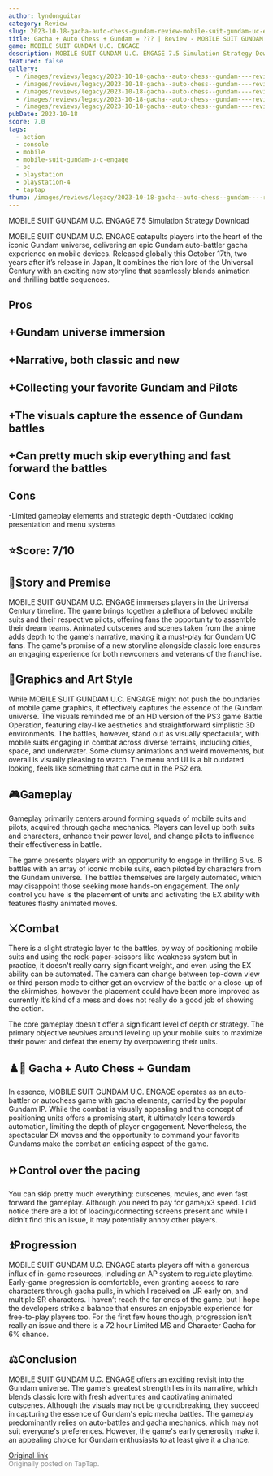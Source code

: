 ```yaml
---
author: lyndonguitar
category: Review
slug: 2023-10-18-gacha-auto-chess-gundam-review-mobile-suit-gundam-uc-engage
title: Gacha + Auto Chess + Gundam = ??? | Review - MOBILE SUIT GUNDAM U.C. ENGAGE
game: MOBILE SUIT GUNDAM U.C. ENGAGE
description: MOBILE SUIT GUNDAM U.C. ENGAGE 7.5 Simulation Strategy Download
featured: false
gallery:
  - /images/reviews/legacy/2023-10-18-gacha--auto-chess--gundam----review---mobile-suit-gundam-uc-engage-0.avif
  - /images/reviews/legacy/2023-10-18-gacha--auto-chess--gundam----review---mobile-suit-gundam-uc-engage-1.avif
  - /images/reviews/legacy/2023-10-18-gacha--auto-chess--gundam----review---mobile-suit-gundam-uc-engage-2.avif
  - /images/reviews/legacy/2023-10-18-gacha--auto-chess--gundam----review---mobile-suit-gundam-uc-engage-3.avif
  - /images/reviews/legacy/2023-10-18-gacha--auto-chess--gundam----review---mobile-suit-gundam-uc-engage-4.avif
pubDate: 2023-10-18
score: 7.0
tags:
  - action
  - console
  - mobile
  - mobile-suit-gundam-u-c-engage
  - pc
  - playstation
  - playstation-4
  - taptap
thumb: /images/reviews/legacy/2023-10-18-gacha--auto-chess--gundam----review---mobile-suit-gundam-uc-engage-0.avif
---
```


MOBILE SUIT GUNDAM U.C. ENGAGE
7.5
Simulation
Strategy
Download

MOBILE SUIT GUNDAM U.C. ENGAGE catapults players into the heart of the iconic Gundam universe, delivering an epic Gundam auto-battler gacha experience on mobile devices. Released globally this October 17th, two years after it’s release in Japan, It combines the rich lore of the Universal Century with an exciting new storyline that seamlessly blends animation and thrilling battle sequences.




## Pros



## +Gundam universe immersion

## +Narrative, both classic and new

## +Collecting your favorite Gundam and Pilots

## +The visuals capture the essence of Gundam battles

## +Can pretty much skip everything and fast forward the battles




## Cons


-Limited gameplay elements and strategic depth
-Outdated looking presentation and menu systems


## ⭐️Score: 7/10


## 📖Story and Premise

MOBILE SUIT GUNDAM U.C. ENGAGE immerses players in the Universal Century timeline. The game brings together a plethora of beloved mobile suits and their respective pilots, offering fans the opportunity to assemble their dream teams. Animated cutscenes and scenes taken from the anime adds depth to the game's narrative, making it a must-play for Gundam UC fans. The game's promise of a new storyline alongside classic lore ensures an engaging experience for both newcomers and veterans of the franchise.


## 🎨Graphics and Art Style

While MOBILE SUIT GUNDAM U.C. ENGAGE might not push the boundaries of mobile game graphics, it effectively captures the essence of the Gundam universe. The visuals reminded me of an HD version of the PS3 game Battle Operation, featuring clay-like aesthetics and straightforward simplistic 3D environments. The battles, however, stand out as visually spectacular, with mobile suits engaging in combat across diverse terrains, including cities, space, and underwater. Some clumsy animations and weird movements, but overall is visually pleasing to watch. The menu and UI is a bit outdated looking, feels like something that came out in the PS2 era.


## 🎮Gameplay

Gameplay primarily centers around forming squads of mobile suits and pilots, acquired through gacha mechanics. Players can level up both suits and characters, enhance their power level, and change pilots to influence their effectiveness in battle.

The game presents players with an opportunity to engage in thrilling 6 vs. 6 battles with an array of iconic mobile suits, each piloted by characters from the Gundam universe. The battles themselves are largely automated, which may disappoint those seeking more hands-on engagement. The only control you have is the placement of units and activating the EX ability with features flashy animated moves.


## ⚔️Combat

There is a slight strategic layer to the battles, by way of positioning mobile suits and using the rock-paper-scissors like weakness system but in practice, it doesn't really carry significant weight, and even using the EX ability can be automated. The camera can change between top-down view or third person mode to either get an overview of the battle or a close-up of the skirmishes, however the placement could have been more improved as currently it’s kind of a mess and does not really do a good job of showing the action.

The core gameplay doesn't offer a significant level of depth or strategy. The primary objective revolves around leveling up your mobile suits to maximize their power and defeat the enemy by overpowering their units.


## ♟️🤖 Gacha + Auto Chess + Gundam

In essence, MOBILE SUIT GUNDAM U.C. ENGAGE operates as an auto-battler or autochess game with gacha elements, carried by the popular Gundam IP. While the combat is visually appealing and the concept of positioning units offers a promising start, it ultimately leans towards automation, limiting the depth of player engagement. Nevertheless, the spectacular EX moves and the opportunity to command your favorite Gundams make the combat an enticing aspect of the game.


## ⏩Control over the pacing

You can skip pretty much everything: cutscenes, movies, and even fast forward the gameplay. Although you need to pay for game/x3 speed. I did notice there are a lot of loading/connecting screens present and while I didn’t find this an issue, it may potentially annoy other players.


## ⏫Progression

MOBILE SUIT GUNDAM U.C. ENGAGE starts players off with a generous influx of in-game resources, including an AP system to regulate playtime. Early-game progression is comfortable, even granting access to rare characters through gacha pulls, in which I received on UR early on, and multiple SR characters.  I haven’t reach the far ends of the game, but I hope the developers strike a balance that ensures an enjoyable experience for free-to-play players too. For the first few hours though, progression isn’t really an issue and there is a 72 hour Limited MS and Character Gacha for 6% chance.


## ⚖️Conclusion

MOBILE SUIT GUNDAM U.C. ENGAGE offers an exciting revisit into the Gundam universe. The game's greatest strength lies in its narrative, which blends classic lore with fresh adventures and captivating animated cutscenes. Although the visuals may not be groundbreaking, they succeed in capturing the essence of Gundam's epic mecha battles. The gameplay predominantly relies on auto-battles and gacha mechanics, which may not suit everyone's preferences. However, the game's early generosity make it an appealing choice for Gundam enthusiasts to at least give it a chance.

[Original link](https://www.taptap.io/post/6449484)<br><span style="font-size: 0.95em; color: #888;">Originally posted on TapTap.</span>